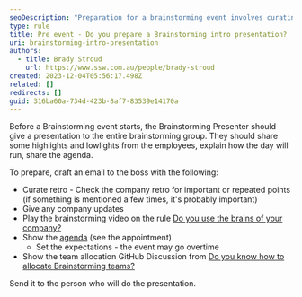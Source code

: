 ```yaml
---
seoDescription: "Preparation for a brainstorming event involves curating key points from company retrospectives, sharing updates and agenda, playing a video on leveraging company brains, and allocating teams."
type: rule
title: Pre event - Do you prepare a Brainstorming intro presentation?
uri: brainstorming-intro-presentation
authors:
  - title: Brady Stroud
    url: https://www.ssw.com.au/people/brady-stroud
created: 2023-12-04T05:56:17.498Z
related: []
redirects: []
guid: 316ba60a-734d-423b-8af7-83539e14170a
---
```


Before a Brainstorming event starts, the Brainstorming Presenter should give a presentation to the entire brainstorming group. They should share some highlights and lowlights from the employees, explain how the day will run, share the agenda.

To prepare, draft an email to the boss with the following:
  
* Curate retro - Check the company retro for important or repeated points (if something is mentioned a few times, it's probably important)
* Give any company updates
* Play the brainstorming video on the rule [Do you use the brains of your company?](/use-the-brains-of-your-company)
* Show the [agenda](/brainstorming-agenda/) (see the appointment)
  * Set the expectations - the event may go overtime
* Show the team allocation GitHub Discussion from [Do you know how to allocate Brainstorming teams?](/brainstorming-team-allocation)

Send it to the person who will do the presentation.
